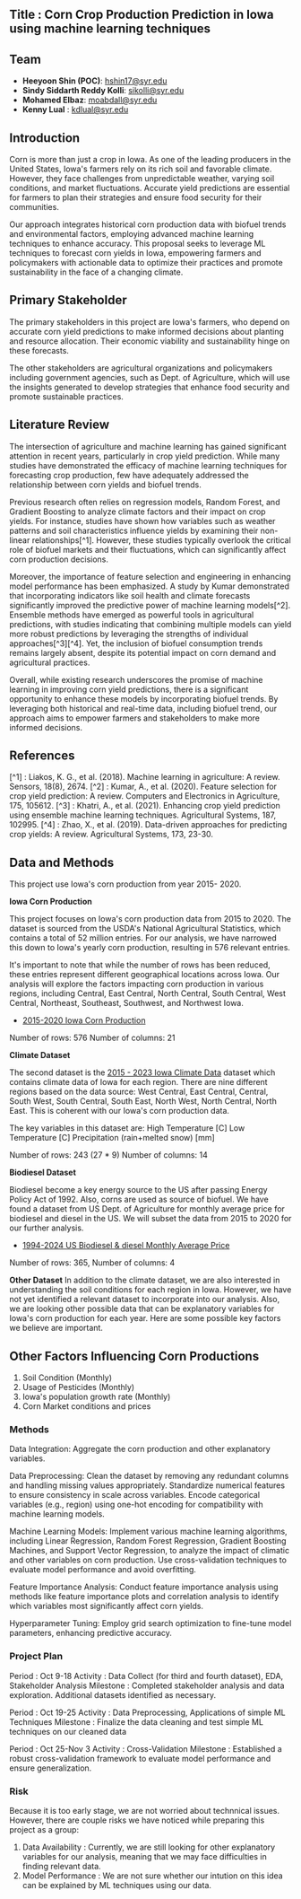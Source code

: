 ## Title : Corn Crop Production Prediction in Iowa using machine learning techniques

## Team
- **Heeyoon Shin (POC)**: hshin17@syr.edu
- **Sindy Siddarth Reddy Kolli**: sikolli@syr.edu
- **Mohamed Elbaz**: moabdall@syr.edu
- **Kenny Lual** : kdlual@syr.edu

## Introduction
Corn is more than just a crop in Iowa. As one of the leading producers in the United States, Iowa's farmers rely on its rich soil and favorable climate. However, they face challenges from unpredictable weather, varying soil conditions, and market fluctuations. Accurate yield predictions are essential for farmers to plan their strategies and ensure food security for their communities.

Our approach integrates historical corn production data with biofuel trends and environmental factors, employing advanced machine learning techniques to enhance accuracy. This proposal seeks to leverage ML techniques to forecast corn yields in Iowa, empowering farmers and policymakers with actionable data to optimize their practices and promote sustainability in the face of a changing climate.

## Primary Stakeholder
The primary stakeholders in this project are Iowa's farmers, who depend on accurate corn yield predictions to make informed decisions about planting and resource allocation. Their economic viability and sustainability hinge on these forecasts. 

The other stakeholders are agricultural organizations and policymakers including government agencies, such as Dept. of Agriculture, which will use the insights generated to develop strategies that enhance food security and promote sustainable practices.

## Literature Review

The intersection of agriculture and machine learning has gained significant attention in recent years, particularly in crop yield prediction. While many studies have demonstrated the efficacy of machine learning techniques for forecasting crop production, few have adequately addressed the relationship between corn yields and biofuel trends.

Previous research often relies on regression models, Random Forest, and Gradient Boosting to analyze climate factors and their impact on crop yields. For instance, studies have shown how variables such as weather patterns and soil characteristics influence yields by examining their non-linear relationships[^1]. However, these studies typically overlook the critical role of biofuel markets and their fluctuations, which can significantly affect corn production decisions.

Moreover, the importance of feature selection and engineering in enhancing model performance has been emphasized. A study by Kumar demonstrated that incorporating indicators like soil health and climate forecasts significantly improved the predictive power of machine learning models[^2]. Ensemble methods have emerged as powerful tools in agricultural predictions, with studies indicating that combining multiple models can yield more robust predictions by leveraging the strengths of individual approaches[^3][^4]. Yet, the inclusion of biofuel consumption trends remains largely absent, despite its potential impact on corn demand and agricultural practices.

Overall, while existing research underscores the promise of machine learning in improving corn yield predictions, there is a significant opportunity to enhance these models by incorporating biofuel trends. By leveraging both historical and real-time data, including biofuel trend, our approach aims to empower farmers and stakeholders to make more informed decisions.

## References
[^1] : Liakos, K. G., et al. (2018). Machine learning in agriculture: A review. Sensors, 18(8), 2674.
[^2] : Kumar, A., et al. (2020). Feature selection for crop yield prediction: A review. Computers and Electronics in Agriculture, 175, 105612.
[^3] : Khatri, A., et al. (2021). Enhancing crop yield prediction using ensemble machine learning techniques. Agricultural Systems, 187, 102995.
[^4] : Zhao, X., et al. (2019). Data-driven approaches for predicting crop yields: A review. Agricultural Systems, 173, 23-30.

## Data and Methods
This project use Iowa's corn production from year 2015- 2020.

**Iowa Corn Production**

This project focuses on Iowa's corn production data from 2015 to 2020. The dataset is sourced from the USDA's National Agricultural Statistics, which contains a total of 52 million entries. For our analysis, we have narrowed this down to Iowa's yearly corn production, resulting in 576 relevant entries.

It's important to note that while the number of rows has been reduced, these entries represent different geographical locations across Iowa. Our analysis will explore the factors impacting corn production in various regions, including Central, East Central, North Central, South Central, West Central, Northeast, Southeast, Southwest, and Northwest Iowa.


- [2015-2020 Iowa Corn Production](https://quickstats.nass.usda.gov/#E9878150-9EAD-39CF-9D5A-D13587727DDC)

Number of rows: 576
Number of columns: 21


**Climate Dataset**

The second dataset is the [2015 - 2023 Iowa Climate Data](https://mesonet.agron.iastate.edu/request/coop/fe.phtml)
  dataset which contains climate data of Iowa for each region. There are nine different regions based on the data source: 
  West Central, East Central, Central, South West, South Central, South East, North West, North Central, North East. 
  This is coherent with our Iowa's corn production data.  

The key variables in this dataset are:
High Temperature [C] 
Low Temperature [C]
Precipitation (rain+melted snow) [mm]

Number of rows: 243 (27 * 9)
Number of columns: 14


**Biodiesel Dataset**

Biodiesel become a key energy source to the US after passing Energy Policy Act of 1992. Also, corns are used as source of biofuel. 
We have found a dataset from US Dept. of Agriculture for monthly average price for biodiesel and diesel in the US. We will subset the data
from 2015 to 2020 for our further analysis. 

- [1994-2024 US Biodiesel & diesel Monthly Average Price](https://www.ers.usda.gov/data-products/u-s-bioenergy-statistics/)

Number of rows: 365,
Number of columns: 4


**Other Dataset**
In addition to the climate dataset, we are also interested in understanding the soil conditions for each region in Iowa. However, we have not yet identified a relevant dataset to incorporate into our analysis. Also, we are looking other possible data that can be explanatory variables for Iowa's corn production for each year. Here are some possible key factors we believe are important.

## Other Factors Influencing Corn Productions
1. Soil Condition (Monthly)
2. Usage of Pesticides (Monthly)
3. Iowa's population growth rate (Monthly)
4. Corn Market conditions and prices


### Methods
Data Integration:
Aggregate the corn production and other explanatory variables.

Data Preprocessing:
Clean the dataset by removing any redundant columns and handling missing values appropriately.
Standardize numerical features to ensure consistency in scale across variables.
Encode categorical variables (e.g., region) using one-hot encoding for compatibility with machine learning models.

Machine Learning Models:
Implement various machine learning algorithms, including Linear Regression, Random Forest Regression, Gradient Boosting Machines, and Support Vector Regression, to analyze the impact of climatic and other variables on corn production.
Use cross-validation techniques to evaluate model performance and avoid overfitting.

Feature Importance Analysis:
Conduct feature importance analysis using methods like feature importance plots and correlation analysis to identify which variables most significantly affect corn yields.

Hyperparameter Tuning:
Employ grid search optimization to fine-tune model parameters, enhancing predictive accuracy.
    

### Project Plan

Period : Oct 9-18
Activity : Data Collect (for third and fourth dataset), EDA, Stakeholder Analysis 
Milestone : Completed stakeholder analysis and data exploration. Additional datasets identified as necessary.

Period : Oct 19-25
Activity : Data Preprocessing, Applications of simple ML Techniques
Milestone : Finalize the data cleaning and test simple ML techniques on our cleaned data

Period : Oct 25-Nov 3
Activity : Cross-Validation
Milestone : Established a robust cross-validation framework to evaluate model performance and ensure generalization.

### Risk
Because it is too early stage, we are not worried about technnical issues. However, there are couple risks we have noticed while preparing this project as a group:

1. Data Availability : Currently, we are still looking for other explanatory variables for our analysis, meaning that we may face difficulties in finding relevant data.
2. Model Performance : We are not sure whether our intution on this idea can be explained by ML techniques using our data.


